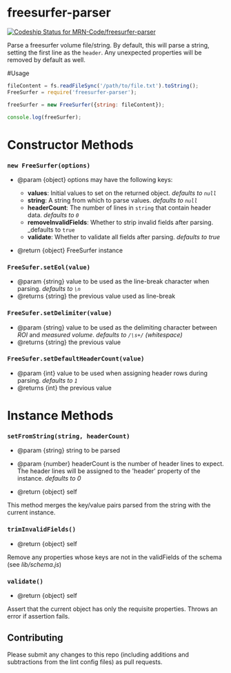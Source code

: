 # freesurfer-parser

[ ![Codeship Status for MRN-Code/freesurfer-parser](https://codeship.com/projects/3d985d20-3c93-0133-6289-3ebbb4d77cd4/status?branch=master)](https://codeship.com/projects/102291)

Parse a freesurfer volume file/string. By default, this will parse a string, setting the first line as the `header`. Any unexpected properties will be removed by default as well.

#Usage
```js
fileContent = fs.readFileSync('/path/to/file.txt').toString();
FreeSurfer = require('freesurfer-parser');

freeSurfer = new FreeSurfer({string: fileContent});

console.log(freeSurfer);
```

# Constructor Methods
### `new FreeSurfer(options)`
- @param {object} options may have the following keys:

  - **values**: Initial values to set on the returned object. _defaults to `null`_
  - **string**: A string from which to parse values. _defaults to `null`_
  - **headerCount**: The number of lines in `string` that contain header data.
_defaults to `0`_
  - **removeInvalidFields**: Whether to strip invalid fields after parsing.
_defaults to `true`
  - **validate**: Whether to validate all fields after parsing. _defaults to true_

- @return {object} FreeSurfer instance

### `FreeSufer.setEol(value)`
- @param {string} value to be used as the line-break character when parsing.
_defaults to `\n`_
- @returns {string} the previous value used as line-break

### `FreeSufer.setDelimiter(value)`
- @param {string} value to be used as the delimiting character between _ROI_ and _measured volume_.
_defaults to `/\s+/` (whitespace)_
- @returns {string} the previous value

### `FreeSufer.setDefaultHeaderCount(value)`
- @param {int} value to be used when assigning header rows during parsing.
_defaults to `1`_
- @returns {int} the previous value

# Instance Methods

### `setFromString(string, headerCount)`
- @param {string} string to be parsed
- @param {number} headerCount is the number of header lines to expect.
The header lines will be assigned to the 'header' property of the instance.
_defaults to 0_

- @return {object} self

This method merges the key/value pairs parsed from the string with the current instance.

### `trimInvalidFields()`
- @return {object} self

Remove any properties whose keys are not in the validFields of the schema (see _lib/schema.js_)

### `validate()`
- @return {object} self

Assert that the current object has only the requisite properties. Throws an error if assertion fails.

## Contributing
Please submit any changes to this repo (including additions and subtractions from the lint config files) as pull requests.
